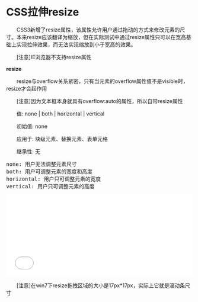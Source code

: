 # CSS拉伸resize

 　　CSS3新增了resize属性，该属性允许用户通过拖动的方式来修改元素的尺寸。本来resize应该翻译为缩放，但在实际测试中通过resize属性只可以在宽高基础上实现拉伸效果，而无法实现缩放到小于宽高的效果。

　　[注意]IE浏览器不支持resize属性

**resize**

　　resize与overflow关系紧密，只有当元素的overflow属性值不是visible时，resize才会起作用

　　[注意]因为文本框本身就具有overflow:auto的属性，所以自带resize属性

　　值: none | both | horizontal | vertical

　　初始值: none

　　应用于: 块级元素、替换元素、表单元格

　　继承性: 无

<div class="cnblogs_code">
<pre>none: 用户无法调整元素尺寸
both: 用户可调整元素的宽度和高度
horizontal: 用户只可调整元素的宽度
vertical: 用户只可调整元素的高度</pre>
</div>

<iframe style="width: 100%; height: 220px;" src="{{book.demo}}/css/resize/r1.html" frameborder="0" width="320" height="240"></iframe>

　　[注意]在win7下resize拖拽区域的大小是17px*17px，实际上它就是滚动条尺寸